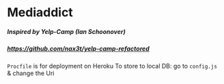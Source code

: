 # Mediaddict
##### Inspired by Yelp-Camp (Ian Schoonover)
##### https://github.com/nax3t/yelp-camp-refactored

`Procfile` is for deployment on Heroku
To store to local DB:
go to `config.js` & change the Uri